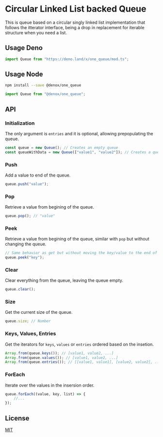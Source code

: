 # Circular Linked List backed Queue

This is queue based on a circular singly linked list implementation that follows the itterator interface, being a drop in replacement for iterable structure when you need a list.

## Usage Deno

```ts
import Queue from "https://deno.land/x/one_queue/mod.ts";
```

## Usage Node

```bash
npm install --save @denox/one_queue
```

```js
import Queue from "@denox/one_queue";
```

## API

### Initialization

The only argument is `entries` and it is optional, allowing prepopulating the queue.

```js
const queue = new Queue(); // Creates an empty queue
const queueWithData = new Queue(["value1", "value2"]); // Creates a queue with 2 entries
```

### Push

Add a value to end of the queue.

```js
queue.push("value");
```

### Pop

Retrieve a value from begining of the queue.

```js
queue.pop(); // "value"
```

### Peek

Retrieve a value from begining of the queue, similar with `pop` but without changing the queue.

```js
// Same behavior as get but without moving the key/value to the end of the eviction queue
queue.peek("key");
```

### Clear

Clear everything from the queue, leaving the queue empty.

```js
queue.clear();
```

### Size

Get the current size of the queue.

```js
queue.size; // Number
```

### Keys, Values, Entries

Get the iterators for `keys`, `values` or `entries` ordered based on the insetion.

```js
Array.from(queue.keys()); // [value1, value2, ...]
Array.from(queue.values()); // [value1, value2, ...]
Array.from(queue.entries()); // [[value1, value1], [value2, value2], ...]
```

### ForEach

Iterate over the values in the insersion order.

```js
queue.forEach((value, key, list) => {
	//...
});
```

## License

[MIT](LICENSE)
